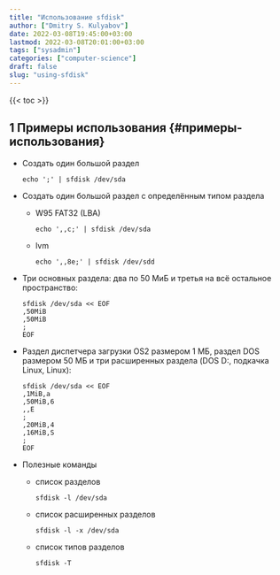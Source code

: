 ```yaml
---
title: "Использование sfdisk"
author: ["Dmitry S. Kulyabov"]
date: 2022-03-08T19:45:00+03:00
lastmod: 2022-03-08T20:01:00+03:00
tags: ["sysadmin"]
categories: ["computer-science"]
draft: false
slug: "using-sfdisk"
---
```


<!--more-->

{{< toc >}}


## <span class="section-num">1</span> Примеры использования {#примеры-использования}

-   Создать один большой раздел

    ```shell
    echo ';' | sfdisk /dev/sda
    ```

-   Создать один большой раздел с определённым типом раздела
    -   W95 FAT32 (LBA)

        ```shell
        echo ',,c;' | sfdisk /dev/sda
        ```
    -   lvm

        ```shell
        echo ',,8e;' | sfdisk /dev/sdd
        ```

-   Три основных раздела: два по 50 МиБ и третья на всё остальное пространство:

    ```shell
    sfdisk /dev/sda << EOF
    ,50MiB
    ,50MiB
    ;
    EOF
    ```

-   Раздел диспетчера загрузки OS2 размером 1 МБ, раздел DOS размером 50 МБ и три расширенных раздела (DOS D:, подкачка Linux, Linux):

    ```shell
    sfdisk /dev/sda << EOF
    ,1MiB,a
    ,50MiB,6
    ,,E
    ;
    ,20MiB,4
    ,16MiB,S
    ;
    EOF
    ```

-   Полезные команды
    -   список разделов

        ```shell
        sfdisk -l /dev/sda
        ```
    -   список расширенных разделов

        ```shell
        sfdisk -l -x /dev/sda
        ```
    -   список типов разделов

        ```shell
        sfdisk -T
        ```
